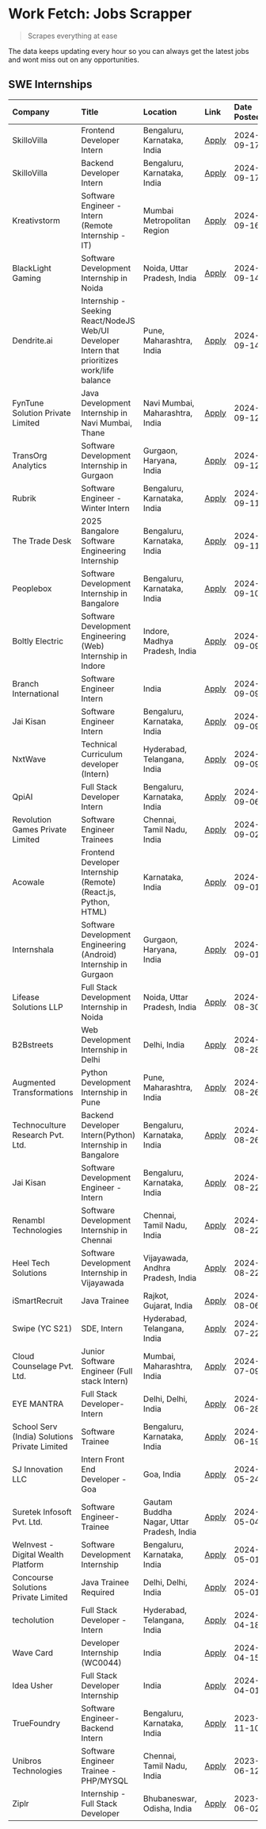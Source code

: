 # Work Fetch: Jobs Scrapper
> Scrapes everything at ease

The data keeps updating every hour so you can always get the latest jobs and wont miss out on any opportunities.

## SWE Internships
<!--START_SECTION:workfetch-->
| Company                                       | Title                                                                                        | Location                                  | Link                                                                                                                                                                                                                                                                                                        | Date Posted   |
|:----------------------------------------------|:---------------------------------------------------------------------------------------------|:------------------------------------------|:------------------------------------------------------------------------------------------------------------------------------------------------------------------------------------------------------------------------------------------------------------------------------------------------------------|:--------------|
| SkilloVilla                                   | Frontend Developer Intern                                                                    | Bengaluru, Karnataka, India               | [Apply](https://in.linkedin.com/jobs/view/frontend-developer-intern-at-skillovilla-4025873510?position=10&pageNum=0&refId=MsQQFq%2FxhXg9X8XKQibtrA%3D%3D&trackingId=xtSKp7jwoFt%2BBYyB2Dc6Qg%3D%3D&trk=public_jobs_jserp-result_search-card)                                                                | 2024-09-17    |
| SkilloVilla                                   | Backend Developer Intern                                                                     | Bengaluru, Karnataka, India               | [Apply](https://in.linkedin.com/jobs/view/backend-developer-intern-at-skillovilla-4025860894?position=22&pageNum=0&refId=MsQQFq%2FxhXg9X8XKQibtrA%3D%3D&trackingId=O5SJYAMqgpEtcUJz8MNqTQ%3D%3D&trk=public_jobs_jserp-result_search-card)                                                                   | 2024-09-17    |
| Kreativstorm                                  | Software Engineer - Intern (Remote Internship - IT)                                          | Mumbai Metropolitan Region                | [Apply](https://in.linkedin.com/jobs/view/software-engineer-intern-remote-internship-it-at-kreativstorm-4027916502?position=21&pageNum=0&refId=MsQQFq%2FxhXg9X8XKQibtrA%3D%3D&trackingId=C4CSL%2FDyeHpK3d8%2B7epe5Q%3D%3D&trk=public_jobs_jserp-result_search-card)                                         | 2024-09-16    |
| BlackLight Gaming                             | Software Development Internship in Noida                                                     | Noida, Uttar Pradesh, India               | [Apply](https://in.linkedin.com/jobs/view/software-development-internship-in-noida-at-blacklight-gaming-4026655870?position=25&pageNum=0&refId=MsQQFq%2FxhXg9X8XKQibtrA%3D%3D&trackingId=RIwqOh7dg%2B4eY1bnJt%2Fpag%3D%3D&trk=public_jobs_jserp-result_search-card)                                         | 2024-09-14    |
| Dendrite.ai                                   | Internship - Seeking React/NodeJS Web/UI Developer Intern that prioritizes work/life balance | Pune, Maharashtra, India                  | [Apply](https://in.linkedin.com/jobs/view/internship-seeking-react-nodejs-web-ui-developer-intern-that-prioritizes-work-life-balance-at-dendrite-ai-4025969106?position=38&pageNum=0&refId=MsQQFq%2FxhXg9X8XKQibtrA%3D%3D&trackingId=c6fROel4752ysGhZlLPtxQ%3D%3D&trk=public_jobs_jserp-result_search-card) | 2024-09-14    |
| FynTune Solution Private Limited              | Java Development Internship in Navi Mumbai, Thane                                            | Navi Mumbai, Maharashtra, India           | [Apply](https://in.linkedin.com/jobs/view/java-development-internship-in-navi-mumbai-thane-at-fyntune-solution-private-limited-4024787489?position=24&pageNum=0&refId=MsQQFq%2FxhXg9X8XKQibtrA%3D%3D&trackingId=6mbpEffSLGSVrpNzxb9Jjg%3D%3D&trk=public_jobs_jserp-result_search-card)                      | 2024-09-12    |
| TransOrg Analytics                            | Software Development Internship in Gurgaon                                                   | Gurgaon, Haryana, India                   | [Apply](https://in.linkedin.com/jobs/view/software-development-internship-in-gurgaon-at-transorg-analytics-4024791052?position=50&pageNum=0&refId=MsQQFq%2FxhXg9X8XKQibtrA%3D%3D&trackingId=xNXRqA2nm%2Bt0alHW1XRuZA%3D%3D&trk=public_jobs_jserp-result_search-card)                                        | 2024-09-12    |
| Rubrik                                        | Software Engineer - Winter Intern                                                            | Bengaluru, Karnataka, India               | [Apply](https://in.linkedin.com/jobs/view/software-engineer-winter-intern-at-rubrik-4006567784?position=6&pageNum=0&refId=MsQQFq%2FxhXg9X8XKQibtrA%3D%3D&trackingId=6nkueWwqQNSMYdNubiyxCw%3D%3D&trk=public_jobs_jserp-result_search-card)                                                                  | 2024-09-11    |
| The Trade Desk                                | 2025 Bangalore Software Engineering Internship                                               | Bengaluru, Karnataka, India               | [Apply](https://in.linkedin.com/jobs/view/2025-bangalore-software-engineering-internship-at-the-trade-desk-3987456531?position=28&pageNum=0&refId=MsQQFq%2FxhXg9X8XKQibtrA%3D%3D&trackingId=U8DK5V%2FunPd6I3oNvZrOXw%3D%3D&trk=public_jobs_jserp-result_search-card)                                        | 2024-09-11    |
| Peoplebox                                     | Software Development Internship in Bangalore                                                 | Bengaluru, Karnataka, India               | [Apply](https://in.linkedin.com/jobs/view/software-development-internship-in-bangalore-at-peoplebox-4022411601?position=7&pageNum=0&refId=MsQQFq%2FxhXg9X8XKQibtrA%3D%3D&trackingId=j%2FbBDj4H6WhEwYYCHNflMw%3D%3D&trk=public_jobs_jserp-result_search-card)                                                | 2024-09-10    |
| Boltly Electric                               | Software Development Engineering (Web) Internship in Indore                                  | Indore, Madhya Pradesh, India             | [Apply](https://in.linkedin.com/jobs/view/software-development-engineering-web-internship-in-indore-at-boltly-electric-4021686267?position=9&pageNum=0&refId=MsQQFq%2FxhXg9X8XKQibtrA%3D%3D&trackingId=qA2%2Bf2mUAhlU3vG2Jodszw%3D%3D&trk=public_jobs_jserp-result_search-card)                             | 2024-09-09    |
| Branch International                          | Software Engineer Intern                                                                     | India                                     | [Apply](https://in.linkedin.com/jobs/view/software-engineer-intern-at-branch-international-3360513601?position=37&pageNum=0&refId=MsQQFq%2FxhXg9X8XKQibtrA%3D%3D&trackingId=p9tFSkGpZAD5JhckdqPgXw%3D%3D&trk=public_jobs_jserp-result_search-card)                                                          | 2024-09-09    |
| Jai Kisan                                     | Software Engineer Intern                                                                     | Bengaluru, Karnataka, India               | [Apply](https://in.linkedin.com/jobs/view/software-engineer-intern-at-jai-kisan-4024075360?position=45&pageNum=0&refId=MsQQFq%2FxhXg9X8XKQibtrA%3D%3D&trackingId=GTyz7iSUvNifDF%2B8Kg1Wyw%3D%3D&trk=public_jobs_jserp-result_search-card)                                                                   | 2024-09-09    |
| NxtWave                                       | Technical Curriculum developer (Intern)                                                      | Hyderabad, Telangana, India               | [Apply](https://in.linkedin.com/jobs/view/technical-curriculum-developer-intern-at-nxtwave-4020462207?position=56&pageNum=0&refId=MsQQFq%2FxhXg9X8XKQibtrA%3D%3D&trackingId=8YWPVfR4KlRWyhxQscFbcg%3D%3D&trk=public_jobs_jserp-result_search-card)                                                          | 2024-09-09    |
| QpiAI                                         | Full Stack Developer Intern                                                                  | Bengaluru, Karnataka, India               | [Apply](https://in.linkedin.com/jobs/view/full-stack-developer-intern-at-qpiai-4017395346?position=54&pageNum=0&refId=MsQQFq%2FxhXg9X8XKQibtrA%3D%3D&trackingId=SuMzJCZyf1mJjweiCjIWlg%3D%3D&trk=public_jobs_jserp-result_search-card)                                                                      | 2024-09-06    |
| Revolution Games Private Limited              | Software Engineer Trainees                                                                   | Chennai, Tamil Nadu, India                | [Apply](https://in.linkedin.com/jobs/view/software-engineer-trainees-at-revolution-games-private-limited-4015912927?position=33&pageNum=0&refId=MsQQFq%2FxhXg9X8XKQibtrA%3D%3D&trackingId=MqzkOQbDgvdQGTJEbDDpMg%3D%3D&trk=public_jobs_jserp-result_search-card)                                            | 2024-09-02    |
| Acowale                                       | Frontend Developer Internship (Remote) (React.js, Python, HTML)                              | Karnataka, India                          | [Apply](https://in.linkedin.com/jobs/view/frontend-developer-internship-remote-react-js-python-html-at-acowale-4014663920?position=2&pageNum=0&refId=MsQQFq%2FxhXg9X8XKQibtrA%3D%3D&trackingId=lr%2FHKK4A4G8EO%2FIuD5N6mQ%3D%3D&trk=public_jobs_jserp-result_search-card)                                   | 2024-09-01    |
| Internshala                                   | Software Development Engineering (Android) Internship in Gurgaon                             | Gurgaon, Haryana, India                   | [Apply](https://in.linkedin.com/jobs/view/software-development-engineering-android-internship-in-gurgaon-at-internshala-4015471580?position=13&pageNum=0&refId=MsQQFq%2FxhXg9X8XKQibtrA%3D%3D&trackingId=5efT%2FYlBWChd7%2FIpd%2B2XmQ%3D%3D&trk=public_jobs_jserp-result_search-card)                       | 2024-09-01    |
| Lifease Solutions LLP                         | Full Stack Development Internship in Noida                                                   | Noida, Uttar Pradesh, India               | [Apply](https://in.linkedin.com/jobs/view/full-stack-development-internship-in-noida-at-lifease-solutions-llp-4013798377?position=19&pageNum=0&refId=MsQQFq%2FxhXg9X8XKQibtrA%3D%3D&trackingId=udSqmHSsd2xk9Kw%2FiTfk3w%3D%3D&trk=public_jobs_jserp-result_search-card)                                     | 2024-08-30    |
| B2Bstreets                                    | Web Development Internship in Delhi                                                          | Delhi, India                              | [Apply](https://in.linkedin.com/jobs/view/web-development-internship-in-delhi-at-b2bstreets-4010140761?position=58&pageNum=0&refId=MsQQFq%2FxhXg9X8XKQibtrA%3D%3D&trackingId=J8EBg9cbhWNW1hPyTsq7dw%3D%3D&trk=public_jobs_jserp-result_search-card)                                                         | 2024-08-28    |
| Augmented Transformations                     | Python Development Internship in Pune                                                        | Pune, Maharashtra, India                  | [Apply](https://in.linkedin.com/jobs/view/python-development-internship-in-pune-at-augmented-transformations-4010741884?position=36&pageNum=0&refId=MsQQFq%2FxhXg9X8XKQibtrA%3D%3D&trackingId=5jJeZycExfmPHAg%2FBtLYtg%3D%3D&trk=public_jobs_jserp-result_search-card)                                      | 2024-08-26    |
| Technoculture Research Pvt. Ltd.              | Backend Developer Intern(Python) Internship in Bangalore                                     | Bengaluru, Karnataka, India               | [Apply](https://in.linkedin.com/jobs/view/backend-developer-intern-python-internship-in-bangalore-at-technoculture-research-pvt-ltd-4010744714?position=46&pageNum=0&refId=MsQQFq%2FxhXg9X8XKQibtrA%3D%3D&trackingId=n5ppDp7vuYIDdhZ65cL2ig%3D%3D&trk=public_jobs_jserp-result_search-card)                 | 2024-08-26    |
| Jai Kisan                                     | Software Development Engineer - Intern                                                       | Bengaluru, Karnataka, India               | [Apply](https://in.linkedin.com/jobs/view/software-development-engineer-intern-at-jai-kisan-4027288169?position=23&pageNum=0&refId=MsQQFq%2FxhXg9X8XKQibtrA%3D%3D&trackingId=xvxIXjsyPlzzduot9EP%2FgA%3D%3D&trk=public_jobs_jserp-result_search-card)                                                       | 2024-08-22    |
| Renambl Technologies                          | Software Development Internship in Chennai                                                   | Chennai, Tamil Nadu, India                | [Apply](https://in.linkedin.com/jobs/view/software-development-internship-in-chennai-at-renambl-technologies-4007910299?position=44&pageNum=0&refId=MsQQFq%2FxhXg9X8XKQibtrA%3D%3D&trackingId=JAnCPHz5jsQcKEGzdEHU7Q%3D%3D&trk=public_jobs_jserp-result_search-card)                                        | 2024-08-22    |
| Heel Tech Solutions                           | Software Development Internship in Vijayawada                                                | Vijayawada, Andhra Pradesh, India         | [Apply](https://in.linkedin.com/jobs/view/software-development-internship-in-vijayawada-at-heel-tech-solutions-4007906692?position=59&pageNum=0&refId=MsQQFq%2FxhXg9X8XKQibtrA%3D%3D&trackingId=DygmHbhUpZfkBMcFqaFmGg%3D%3D&trk=public_jobs_jserp-result_search-card)                                      | 2024-08-22    |
| iSmartRecruit                                 | Java Trainee                                                                                 | Rajkot, Gujarat, India                    | [Apply](https://in.linkedin.com/jobs/view/java-trainee-at-ismartrecruit-3992301825?position=48&pageNum=0&refId=MsQQFq%2FxhXg9X8XKQibtrA%3D%3D&trackingId=2rkr4iMNBMrNGhQDIcn79Q%3D%3D&trk=public_jobs_jserp-result_search-card)                                                                             | 2024-08-06    |
| Swipe (YC S21)                                | SDE, Intern                                                                                  | Hyderabad, Telangana, India               | [Apply](https://in.linkedin.com/jobs/view/sde-intern-at-swipe-yc-s21-3980368092?position=60&pageNum=0&refId=MsQQFq%2FxhXg9X8XKQibtrA%3D%3D&trackingId=YqyeaPR3A549Hajgbjx%2BgQ%3D%3D&trk=public_jobs_jserp-result_search-card)                                                                              | 2024-07-22    |
| Cloud Counselage Pvt. Ltd.                    | Junior Software Engineer (Full stack Intern)                                                 | Mumbai, Maharashtra, India                | [Apply](https://in.linkedin.com/jobs/view/junior-software-engineer-full-stack-intern-at-cloud-counselage-pvt-ltd-3967725851?position=11&pageNum=0&refId=MsQQFq%2FxhXg9X8XKQibtrA%3D%3D&trackingId=Gl0m2S3p4icL2y51RKsP0A%3D%3D&trk=public_jobs_jserp-result_search-card)                                    | 2024-07-09    |
| EYE MANTRA                                    | Full Stack Developer- Intern                                                                 | Delhi, Delhi, India                       | [Apply](https://in.linkedin.com/jobs/view/full-stack-developer-intern-at-eye-mantra-3960988037?position=17&pageNum=0&refId=MsQQFq%2FxhXg9X8XKQibtrA%3D%3D&trackingId=xAbfW08s%2B7zzHfPJUioI6g%3D%3D&trk=public_jobs_jserp-result_search-card)                                                               | 2024-06-28    |
| School Serv (India) Solutions Private Limited | Software Trainee                                                                             | Bengaluru, Karnataka, India               | [Apply](https://in.linkedin.com/jobs/view/software-trainee-at-school-serv-india-solutions-private-limited-3953917603?position=39&pageNum=0&refId=MsQQFq%2FxhXg9X8XKQibtrA%3D%3D&trackingId=Yj45t3HW%2FioUh8i%2BDto9iA%3D%3D&trk=public_jobs_jserp-result_search-card)                                       | 2024-06-19    |
| SJ Innovation LLC                             | Intern Front End Developer - Goa                                                             | Goa, India                                | [Apply](https://in.linkedin.com/jobs/view/intern-front-end-developer-goa-at-sj-innovation-llc-3931678611?position=18&pageNum=0&refId=MsQQFq%2FxhXg9X8XKQibtrA%3D%3D&trackingId=f1z9HopEOdFzgRvXYTLAwA%3D%3D&trk=public_jobs_jserp-result_search-card)                                                       | 2024-05-24    |
| Suretek Infosoft Pvt. Ltd.                    | Software Engineer-Trainee                                                                    | Gautam Buddha Nagar, Uttar Pradesh, India | [Apply](https://in.linkedin.com/jobs/view/software-engineer-trainee-at-suretek-infosoft-pvt-ltd-3916999948?position=40&pageNum=0&refId=MsQQFq%2FxhXg9X8XKQibtrA%3D%3D&trackingId=oVS2W%2B2dmGeH0a8pMry%2Bjw%3D%3D&trk=public_jobs_jserp-result_search-card)                                                 | 2024-05-04    |
| WeInvest - Digital Wealth Platform            | Software Development Internship                                                              | Bengaluru, Karnataka, India               | [Apply](https://in.linkedin.com/jobs/view/software-development-internship-at-weinvest-digital-wealth-platform-3912867225?position=5&pageNum=0&refId=MsQQFq%2FxhXg9X8XKQibtrA%3D%3D&trackingId=GqkGigDIEweZwVjydkRkQA%3D%3D&trk=public_jobs_jserp-result_search-card)                                        | 2024-05-01    |
| Concourse Solutions Private Limited           | Java Trainee Required                                                                        | Delhi, Delhi, India                       | [Apply](https://in.linkedin.com/jobs/view/java-trainee-required-at-concourse-solutions-private-limited-3912869388?position=16&pageNum=0&refId=MsQQFq%2FxhXg9X8XKQibtrA%3D%3D&trackingId=Ns7WrGCPgYHwPHmx02m4uw%3D%3D&trk=public_jobs_jserp-result_search-card)                                              | 2024-05-01    |
| techolution                                   | Full Stack Developer - Intern                                                                | Hyderabad, Telangana, India               | [Apply](https://in.linkedin.com/jobs/view/full-stack-developer-intern-at-techolution-3904814977?position=27&pageNum=0&refId=MsQQFq%2FxhXg9X8XKQibtrA%3D%3D&trackingId=2wI%2Fkw%2BjtTKR4%2BA7KOU80w%3D%3D&trk=public_jobs_jserp-result_search-card)                                                          | 2024-04-18    |
| Wave Card                                     | Developer Internship (WC0044)                                                                | India                                     | [Apply](https://in.linkedin.com/jobs/view/developer-internship-wc0044-at-wave-card-3900079966?position=31&pageNum=0&refId=MsQQFq%2FxhXg9X8XKQibtrA%3D%3D&trackingId=L0KDW3MAPFTfJe1F9lkqsA%3D%3D&trk=public_jobs_jserp-result_search-card)                                                                  | 2024-04-15    |
| Idea Usher                                    | Full Stack Developer Internship                                                              | India                                     | [Apply](https://in.linkedin.com/jobs/view/full-stack-developer-internship-at-idea-usher-3879565540?position=35&pageNum=0&refId=MsQQFq%2FxhXg9X8XKQibtrA%3D%3D&trackingId=63GuWd1IDCmo7fUyC%2FhF5g%3D%3D&trk=public_jobs_jserp-result_search-card)                                                           | 2024-04-01    |
| TrueFoundry                                   | Software Engineer-Backend Intern                                                             | Bengaluru, Karnataka, India               | [Apply](https://in.linkedin.com/jobs/view/software-engineer-backend-intern-at-truefoundry-3779508170?position=53&pageNum=0&refId=MsQQFq%2FxhXg9X8XKQibtrA%3D%3D&trackingId=W7RGpwY7OPJ8HrczIm0rDw%3D%3D&trk=public_jobs_jserp-result_search-card)                                                           | 2023-11-10    |
| Unibros Technologies                          | Software Engineer Trainee - PHP/MYSQL                                                        | Chennai, Tamil Nadu, India                | [Apply](https://in.linkedin.com/jobs/view/software-engineer-trainee-php-mysql-at-unibros-technologies-3656599241?position=30&pageNum=0&refId=MsQQFq%2FxhXg9X8XKQibtrA%3D%3D&trackingId=HnwF9Owx8Lfqwl3kfEn%2Btg%3D%3D&trk=public_jobs_jserp-result_search-card)                                             | 2023-06-12    |
| Ziplr                                         | Internship - Full Stack Developer                                                            | Bhubaneswar, Odisha, India                | [Apply](https://in.linkedin.com/jobs/view/internship-full-stack-developer-at-ziplr-3645675705?position=57&pageNum=0&refId=MsQQFq%2FxhXg9X8XKQibtrA%3D%3D&trackingId=97amxfGmLr5fvN3bxU7GWw%3D%3D&trk=public_jobs_jserp-result_search-card)                                                                  | 2023-06-02    |
<!--END_SECTION:workfetch-->

